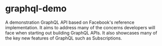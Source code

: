 # graphql-demo
A demonstration GraphQL API based on Facebook's reference implementation. It aims to address many of the concerns developers will face when starting out building GraphQL APIs. It also showcases many of the key new features of GraphQL such as Subscriptions.
